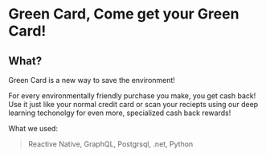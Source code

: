  # Green Card, Come get your Green Card!
 
 
 ## What?
 
 
<a> Green Card is a new way to save the environment! </a>

<a> For every environmentally friendly purchase you make, you get cash back! Use it just like your normal credit card or scan your reciepts using our deep learning techonolgy for even more, specialized cash back rewards! </a>

What we used:
> Reactive Native, GraphQL, Postgrsql, .net, Python
